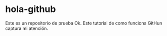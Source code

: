 # hola-github
Este es un repositorio de prueba
Ok. Este tutorial de como funciona GitHun captura mi atención.
